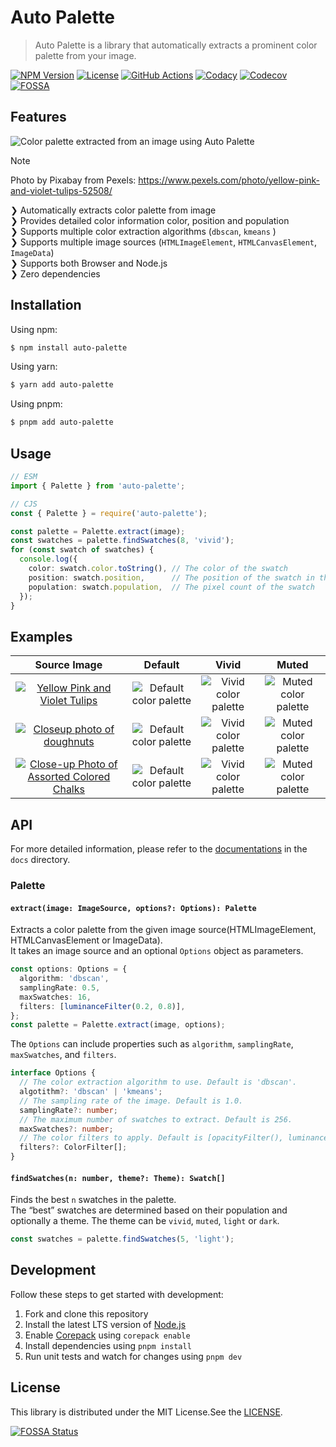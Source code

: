 # Auto Palette

> Auto Palette is a library that automatically extracts a prominent color palette from your image.

[![NPM Version](https://img.shields.io/npm/v/auto-palette)](https://www.npmjs.com/package/auto-palette)
[![License](https://img.shields.io/npm/l/auto-palette)](https://github.com/t28hub/auto-palette-ts/blob/main/LICENSE)
[![GitHub Actions](https://github.com/t28hub/auto-palette-ts/actions/workflows/build.yml/badge.svg)](https://github.com/t28hub/auto-palette-ts/actions/workflows/build.yml)
[![Codacy](https://app.codacy.com/project/badge/Grade/f133835017b04752aa3758dc62a8602e)](https://app.codacy.com/gh/t28hub/auto-palette-ts/dashboard?utm_source=gh&utm_medium=referral&utm_content=&utm_campaign=Badge_grade)
[![Codecov](https://codecov.io/gh/t28hub/auto-palette-ts/graph/badge.svg?token=F5obdWWvEt)](https://codecov.io/gh/t28hub/auto-palette-ts)
[![FOSSA](https://app.fossa.com/api/projects/custom%2B14538%2Fgithub.com%2Ft28hub%2Fauto-palette-ts.svg?type=shield&issueType=license)](https://app.fossa.com/projects/custom%2B14538%2Fgithub.com%2Ft28hub%2Fauto-palette-ts?ref=badge_shield&issueType=license)

## Features

![Color palette extracted from an image using Auto Palette](https://raw.githubusercontent.com/t28hub/auto-palette-ts/main/docs/assets/screenshot.webp)

> [!NOTE]
> Photo by Pixabay from Pexels: https://www.pexels.com/photo/yellow-pink-and-violet-tulips-52508/

❯ Automatically extracts color palette from image<br>
❯ Provides detailed color information color, position and population<br>
❯ Supports multiple color extraction algorithms (`dbscan`, `kmeans` )<br>
❯ Supports multiple image sources (`HTMLImageElement`, `HTMLCanvasElement`, `ImageData`)<br>
❯ Supports both Browser and Node.js<br>
❯ Zero dependencies<br>

## Installation

Using npm:

```bash
$ npm install auto-palette
```

Using yarn:

```bash
$ yarn add auto-palette
```

Using pnpm:

```bash
$ pnpm add auto-palette
```

## Usage

```ts
// ESM
import { Palette } from 'auto-palette';

// CJS
const { Palette } = require('auto-palette');

const palette = Palette.extract(image);
const swatches = palette.findSwatches(8, 'vivid');
for (const swatch of swatches) {
  console.log({
    color: swatch.color.toString(), // The color of the swatch
    position: swatch.position,      // The position of the swatch in the image
    population: swatch.population,  // The pixel count of the swatch
  });
}
```

## Examples

|                                                                                                          Source Image                                                                                                          |                                                             Default                                                             |                                                            Vivid                                                            |                                                            Muted                                                            |
|:------------------------------------------------------------------------------------------------------------------------------------------------------------------------------------------------------------------------------:|:-------------------------------------------------------------------------------------------------------------------------------:|:---------------------------------------------------------------------------------------------------------------------------:|:---------------------------------------------------------------------------------------------------------------------------:|
|               [![Yellow Pink and Violet Tulips](https://raw.githubusercontent.com/t28hub/auto-palette-ts/main/docs/assets/pexels-52508.webp)](https://www.pexels.com/photo/yellow-pink-and-violet-tulips-52508/)               |  ![Default color palette](https://raw.githubusercontent.com/t28hub/auto-palette-ts/main/docs/assets/pexels-52508-default.webp)  |  ![Vivid color palette](https://raw.githubusercontent.com/t28hub/auto-palette-ts/main/docs/assets/pexels-52508-vivid.webp)  |  ![Muted color palette](https://raw.githubusercontent.com/t28hub/auto-palette-ts/main/docs/assets/pexels-52508-muted.webp)  |
|                [![Closeup photo of doughnuts](https://raw.githubusercontent.com/t28hub/auto-palette-ts/main/docs/assets/pexels-1191639.webp)](https://www.pexels.com/photo/closeup-photo-of-doughnuts-1191639/)                | ![Default color palette](https://raw.githubusercontent.com/t28hub/auto-palette-ts/main/docs/assets/pexels-1191639-default.webp) | ![Vivid color palette](https://raw.githubusercontent.com/t28hub/auto-palette-ts/main/docs/assets/pexels-1191639-vivid.webp) | ![Muted color palette](https://raw.githubusercontent.com/t28hub/auto-palette-ts/main/docs/assets/pexels-1191639-muted.webp) |
| [![Close-up Photo of Assorted Colored Chalks](https://raw.githubusercontent.com/t28hub/auto-palette-ts/main/docs/assets/pexels-1153895.webp)](https://www.pexels.com/photo/close-up-photo-of-assorted-colored-chalks-1153895/) | ![Default color palette](https://raw.githubusercontent.com/t28hub/auto-palette-ts/main/docs/assets/pexels-1153895-default.webp) | ![Vivid color palette](https://raw.githubusercontent.com/t28hub/auto-palette-ts/main/docs/assets/pexels-1153895-vivid.webp) | ![Muted color palette](https://raw.githubusercontent.com/t28hub/auto-palette-ts/main/docs/assets/pexels-1153895-muted.webp) |

## API

For more detailed information, please refer to
the [documentations](https://github.com/t28hub/auto-palette-ts/tree/main/docs) in the `docs` directory.

### Palette

#### `extract(image: ImageSource, options?: Options): Palette`

Extracts a color palette from the given image source(HTMLImageElement, HTMLCanvasElement or ImageData).  
It takes an image source and an optional `Options` object as parameters.

```ts
const options: Options = {
  algorithm: 'dbscan',
  samplingRate: 0.5,
  maxSwatches: 16,
  filters: [luminanceFilter(0.2, 0.8)],
};
const palette = Palette.extract(image, options);
```

The `Options` can include properties such as `algorithm`, `samplingRate`, `maxSwatches`, and `filters`.

```ts
interface Options {
  // The color extraction algorithm to use. Default is 'dbscan'.
  algotithm?: 'dbscan' | 'kmeans';
  // The sampling rate of the image. Default is 1.0.
  samplingRate?: number;
  // The maximum number of swatches to extract. Default is 256.
  maxSwatches?: number;
  // The color filters to apply. Default is [opacityFilter(), luminanceFilter()].
  filters?: ColorFilter[];
}
```

#### `findSwatches(n: number, theme?: Theme): Swatch[]`

Finds the best `n` swatches in the palette.  
The “best” swatches are determined based on their population and optionally a theme.
The theme can be `vivid`, `muted`, `light` or `dark`.

```ts
const swatches = palette.findSwatches(5, 'light');
```

## Development

Follow these steps to get started with development:

1. Fork and clone this repository
2. Install the latest LTS version of [Node.js](https://nodejs.org/en)
3. Enable [Corepack](https://github.com/nodejs/corepack) using `corepack enable`
4. Install dependencies using `pnpm install`
5. Run unit tests and watch for changes using `pnpm dev`

## License

This library is distributed under the MIT License.See
the [LICENSE](https://github.com/t28hub/auto-palette-ts/blob/main/LICENSE).

[![FOSSA Status](https://app.fossa.com/api/projects/custom%2B14538%2Fgithub.com%2Ft28hub%2Fauto-palette-ts.svg?type=large&issueType=license)](https://app.fossa.com/projects/custom%2B14538%2Fgithub.com%2Ft28hub%2Fauto-palette-ts?ref=badge_large&issueType=license)
